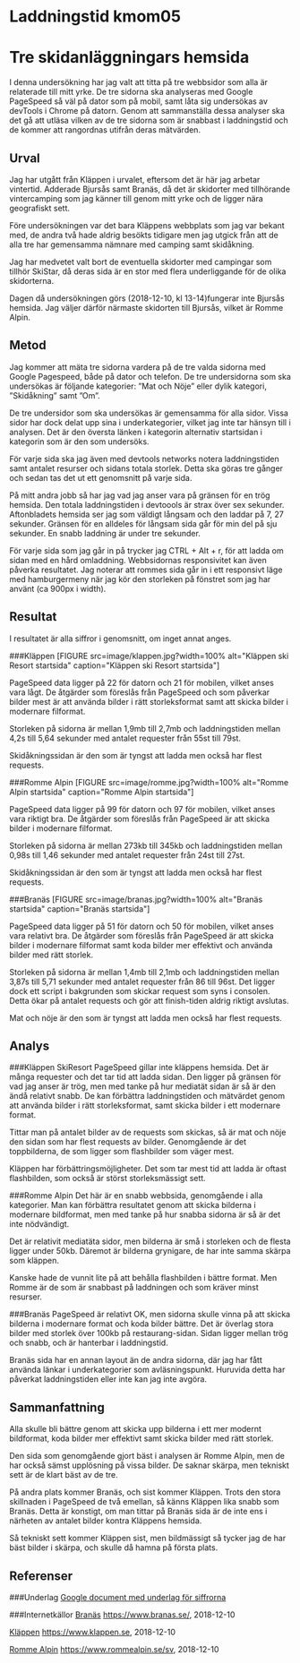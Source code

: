 ---
---
Laddningstid kmom05
=========================
Tre skidanläggningars hemsida
=======================
I denna undersökning har jag valt att titta på tre webbsidor som alla är relaterade till mitt yrke.
De tre sidorna ska analyseras med Google PageSpeed så väl på dator som på mobil, samt låta sig undersökas av devTools i Chrome på datorn.
Genom att sammanställa dessa analyser ska det gå att utläsa vilken av de tre sidorna som är snabbast i laddningstid och de kommer att rangordnas utifrån deras mätvärden.

Urval
--
Jag har utgått från Kläppen i urvalet, eftersom det är här jag arbetar vintertid. Adderade Bjursås samt Branäs, då det är skidorter med tillhörande vintercamping som jag känner till genom mitt yrke och de ligger nära geografiskt sett.

Före undersökningen var det bara Kläppens webbplats som jag var bekant med, de andra två hade aldrig besökts tidigare men jag utgick från att de alla tre har gemensamma nämnare med camping samt skidåkning.

Jag har medvetet valt bort de eventuella skidorter med campingar som tillhör SkiStar, då deras sida är en stor med flera underliggande för de olika skidorterna.

Dagen då undersökningen görs (2018-12-10, kl 13-14)fungerar inte Bjursås hemsida. Jag väljer därför närmaste skidorten till Bjursås, vilket är Romme Alpin.


Metod
--
Jag kommer att mäta tre sidorna vardera på de tre valda sidorna med Google Pagespeed, både på dator och telefon. De tre undersidorna som ska undersökas är följande kategorier: ”Mat och Nöje” eller dylik kategori, ”Skidåkning” samt ”Om”.

De tre undersidor som ska undersökas är gemensamma för alla sidor. Vissa sidor har dock delat upp sina i underkategorier, vilket jag inte tar hänsyn till i analysen. Det är den översta länken i kategorin alternativ startsidan i kategorin som är den som undersöks.

För varje sida ska jag även med devtools networks notera laddningstiden samt antalet resurser och sidans totala storlek. Detta ska göras tre gånger och sedan tas det ut ett genomsnitt på varje sida.

På mitt andra jobb så har jag vad jag anser vara på gränsen för en trög hemsida. Den totala laddningstiden i devtoools är strax över sex sekunder. Aftonbladets hemsida ser jag som väldigt långsam och den laddar på 7, 27 sekunder. Gränsen för en alldeles för långsam sida går för min del på sju sekunder.
En snabb laddning är under tre sekunder.

För varje sida som jag går in på trycker jag CTRL + Alt + r, för att ladda om sidan med en hård omladdning.
Webbsidornas responsivitet kan även påverka resultatet. Jag noterar att rommes sida går in i ett responsivt läge med hamburgermeny när jag kör den storleken på fönstret som jag har använt (ca 900px i width).

Resultat
--
I resultatet är alla siffror i genomsnitt, om inget annat anges.

###Kläppen
[FIGURE src=image/klappen.jpg?width=100% alt="Kläppen ski Resort startsida" caption="Kläppen ski Resort startsida"]

PageSpeed data ligger på 22 för datorn och 21 för mobilen, vilket anses vara lågt. De åtgärder som föreslås från PageSpeed och som påverkar bilder mest är att använda bilder i rätt storleksformat samt att skicka bilder i modernare filformat.

Storleken på sidorna är mellan 1,9mb till 2,7mb och laddningstiden mellan 4,2s till 5,64 sekunder med antalet requester från 55st till 79st.

Skidåkningssidan är den som är tyngst att ladda men också har flest requests.

###Romme Alpin
[FIGURE src=image/romme.jpg?width=100% alt="Romme Alpin startsida" caption="Romme Alpin startsida"]

PageSpeed data ligger på 99 för datorn och 97 för mobilen, vilket anses vara riktigt bra. De åtgärder som föreslås från PageSpeed är att skicka bilder i modernare filformat.

Storleken på sidorna är mellan 273kb till 345kb och laddningstiden mellan 0,98s till 1,46 sekunder med antalet requester från 24st till 27st.

Skidåkningssidan är den som är tyngst att ladda men också har flest requests.

###Branäs
[FIGURE src=image/branas.jpg?width=100% alt="Branäs startsida" caption="Branäs startsida"]

PageSpeed data ligger på 51 för datorn och 50 för mobilen, vilket anses vara relativt bra. De åtgärder som föreslås från PageSpeed är att skicka bilder i modernare filformat samt koda bilder mer effektivt och använda bilder med rätt storlek.

Storleken på sidorna är mellan 1,4mb till 2,1mb och laddningstiden mellan 3,87s till 5,71 sekunder med antalet requester från 86 till 96st. Det ligger dock ett script i bakgrunden som skickar request som syns i consolen. Detta ökar på antalet requests och gör att finish-tiden aldrig riktigt avslutas.

Mat och nöje  är den som är tyngst att ladda men också har flest requests.

Analys
-----------------------
###Kläppen SkiResort
PageSpeed gillar inte kläppens hemsida. Det är många requester och det tar tid att ladda sidan. Den ligger på gränsen för vad jag anser är trög, men med tanke på hur mediatät sidan är så är den ändå relativt snabb. De kan förbättra laddningstiden och mätvärdet genom att använda bilder i rätt storleksformat, samt skicka bilder i ett modernare format.

Tittar man på antalet bilder av de requests som skickas, så är mat och nöje den sidan som har flest requests av bilder.
Genomgående är det toppbilderna, de som ligger som flashbilder som väger mest.

Kläppen har förbättringsmöjligheter. Det som tar mest tid att ladda är oftast flashbilden, som också är störst storleksmässigt sett.

###Romme Alpin
Det här är en snabb webbsida, genomgående i alla kategorier.
Man kan förbättra resultatet genom att skicka bilderna i modernare bildformat, men med tanke på hur snabba sidorna är så är det inte nödvändigt.

Det är relativit mediatäta sidor, men bilderna är små i storleken och de flesta ligger under 50kb. Däremot är bilderna grynigare, de har inte samma skärpa som kläppen.

Kanske hade de vunnit lite på att behålla flashbilden i bättre format. Men Romme är de som är snabbast på laddningen och som kräver minst resurser.

###Branäs
PageSpeed är relativt OK, men sidorna skulle vinna på att skicka bilderna i modernare format och koda bilder bättre.  Det är överlag stora bilder med storlek över 100kb på restaurang-sidan. Sidan ligger mellan trög och snabb, och är hanterbar i laddningstid.

Branäs sida har en annan layout än de andra sidorna, där jag har fått använda länkar i underkategorier som avläsningspunkt. Huruvida detta har påverkat laddningstiden eller inte kan jag inte avgöra.

Sammanfattning
--
Alla skulle bli bättre genom att skicka upp bilderna i ett mer modernt bildformat, koda bilder mer effektivt samt skicka bilder med rätt storlek.

Den sida som genomgående gjort bäst i analysen är Romme Alpin, men de har också sämst upplösning på vissa bilder. De saknar skärpa, men tekniskt sett är de klart bäst av de tre.

På andra plats kommer Branäs, och sist kommer Kläppen. Trots den stora skillnaden i PageSpeed de två emellan, så känns Kläppen lika snabb som Branäs. Detta är konstigt, om man tittar på Branäs sida är de inte ens i närheten av antalet bilder kontra Kläppens hemsida.

Så tekniskt sett kommer Kläppen sist, men bildmässigt så tycker jag de har bäst bilder i skärpa, och skulle då hamna på första plats.

Referenser
--
###Underlag
[Google document med underlag för siffrorna](https://docs.google.com/spreadsheets/d/19NHLhJRdB6ALAyqWbUCSWmzPXPBCa8Wks1jBG4OS4So/edit?usp=sharing)

###Internetkällor
[Branäs](https://www.branas.se/) https://www.branas.se/, 2018-12-10

[Kläppen](https://www.klappen.se) https://www.klappen.se, 2018-12-10

[Romme Alpin](https://www.rommealpin.se/sv) https://www.rommealpin.se/sv, 2018-12-10
